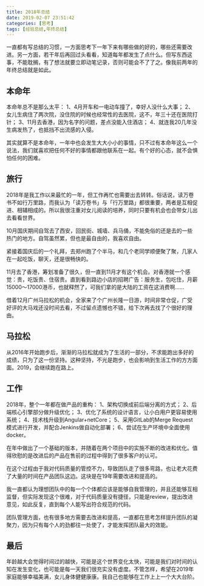 ```yaml
---
title: 2018年总结
date: 2019-02-07 23:51:42
categories: [思考]
tags: [经验总结,年终总结]
---
```


一直都有写总结的习惯，一方面思考下一年下来有哪些做的好的，哪些还需要改进。另一方面，若干年后再回过头看看，知道每年都发生了点什么。但写东西这事，不能耽搁，有了想法就要立即动笔记录，否则可能会不了了之。像我前两年的年终总结就是如此。

<!--more-->

## 本命年

本命年总不是那么太平：
1、4月开车和一电动车撞了，幸好人没什么大事；
2、女儿生病住了两次院，没住院的时候也经常性的去医院，这不，年三十还在医院打针；
3、11月去香港，因为名字的问题，差点没能入住酒店；
4、就连我20几年没生病发热了，也抵挡不出流感的入侵。

其实就算不是本命年，一年中也会发生大大小小的事情，只不过有本命年这么一个说法，我们就喜欢把任何不好的事情都跟他联系在一起。有个好的心态，就不会惧怕任何的困难。

## 旅行

2018年是我工作以来最忙的一年，但工作再忙也需要出去转转。俗话说，读万卷书不如行万里路，而我认为「读万卷书」与「行万里路」都很重要，两者是互相促进、相辅相成的。所以我很注重对女儿阅读的培养，同时只要有机会也会带女儿出去看看世界。

10月国庆期间自驾去了西安，回民街、城墙、兵马俑，不能免俗的还是去的一些热门的地方。自驾虽然累，但也是最自由的，我喜欢自由。

紧接着国庆后的一个礼拜，去郑州跑了个半马，和几个老同学顺便聚了聚，几家人在一起吃饭，聊天，还是很畅快的。

11月去了香港，筹划准备了很久，但一直到11月才有这个机会。对香港就一个感觉：贵，吃饭贵、住宿贵。直到看到路边小店的招聘广告：服务生，包吃住，月薪15000～17000港币，也就释然了，可我们拿的是大陆的工资在这消费啊......

借着12月广州马拉松的机会，全家来了个广州长隆一日游，时间非常仓促，广受好评的大马戏还没时间去看，不过留点遗憾也不错，给下次再去找了个很好的理由。

## 马拉松

从2016年开始跑步后，渐渐的马拉松就成为了生活的一部分，不求能跑出多好的成绩，只为了这一份坚持。这种坚持，不光是跑步，也会影响到生活工作的方方面面。2019，会继续跑在路上。

## 工作

2018年，整个一年都在做产品的重构：
1、架构切换成前后端分离的方式；
2、后端核心引擎部分做升级优化；
3、优化了系统的设计语言，让小白用户更容易使用系统；
4、技术栈升级到Angular+netCore；
5、采用GitLab的Merge Request模式进行开发，并配合Jenkins做自动化部署；
6、尝试在生产环境中全面使用docker。

在年中做出了一个基础的版本，并随着在两个项目中的实施不断的改进和优化。值得欣慰的是改进后的产品在售前的过程中得到了很多客户的认可。

在这个过程由于我对代码质量的管控不力，导致团队走了很多弯路，也让老大花费了大量的时间在产品团队这边。这块是在19年需要改进和提高的。

我一直都认为理想团队中的每一个个体都应该是能够自我管理的，并且还能够互相监督，但实际发现这个很难，对于代码质量没有捷径，只能是review，提出改进意见，如此反复，直到每个人能写出符合规范的代码。

团队管理方面，也有很多地方需要去改进和提高，一直都在思考怎样提升团队的凝聚力，因为只有每个人的劲都往一处使了，才能发挥团队最大的效能。

## 最后

年龄越大会觉得时间过的越快，可能是这个世界变化太快，可能是我们对时间的认知在发生变化，也可能是每一天我们很充实没有虚度。不管怎样，希望在2019年家庭能够幸福美满，女儿身体健健康康。我自己也能够在工作上上一个大大台阶。

